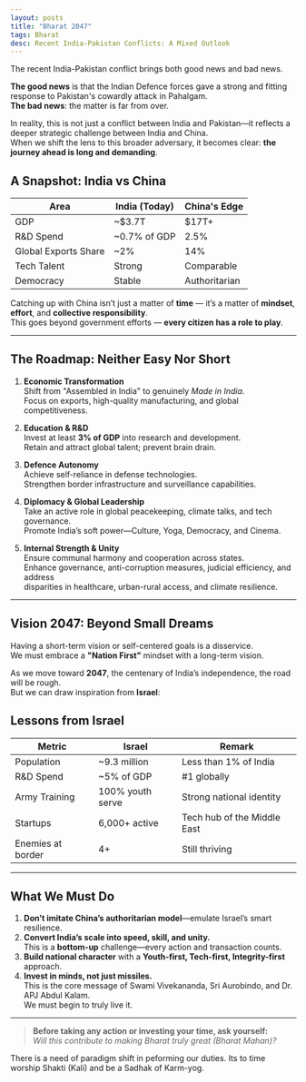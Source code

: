 ```yaml
---
layout: posts
title: "Bharat 2047"
tags: Bharat
desc: Recent India-Pakistan Conflicts: A Mixed Outlook
---
```


The recent India-Pakistan conflict brings both good news and bad news.

**The good news** is that the Indian Defence forces gave a strong and fitting response to Pakistan's cowardly attack in Pahalgam.  
**The bad news**: the matter is far from over.

In reality, this is not just a conflict between India and Pakistan—it reflects a deeper strategic challenge between India and China.  
When we shift the lens to this broader adversary, it becomes clear: **the journey ahead is long and demanding**.

## A Snapshot: India vs China

| Area                 | India (Today) | China's Edge  |
| --- | --- | --- |
| GDP                  | ~$3.7T        | $17T+         |
| R&D Spend            | ~0.7% of GDP  | 2.5%          |
| Global Exports Share | ~2%           | 14%           |
| Tech Talent          | Strong        | Comparable    |
| Democracy            | Stable        | Authoritarian |

Catching up with China isn’t just a matter of **time** — it’s a matter of **mindset**, **effort**, and **collective responsibility**.  
This goes beyond government efforts — **every citizen has a role to play**.

---

## The Roadmap: Neither Easy Nor Short

1. **Economic Transformation**  
   Shift from "Assembled in India" to genuinely *Made in India*.  
   Focus on exports, high-quality manufacturing, and global competitiveness.

2. **Education & R&D**  
   Invest at least **3% of GDP** into research and development.  
   Retain and attract global talent; prevent brain drain.

3. **Defence Autonomy**  
   Achieve self-reliance in defense technologies.  
   Strengthen border infrastructure and surveillance capabilities.

4. **Diplomacy & Global Leadership**  
   Take an active role in global peacekeeping, climate talks, and tech governance.  
   Promote India’s soft power—Culture, Yoga, Democracy, and Cinema.

5. **Internal Strength & Unity**  
   Ensure communal harmony and cooperation across states.  
   Enhance governance, anti-corruption measures, judicial efficiency, and address  
   disparities in healthcare, urban-rural access, and climate resilience.

---

## Vision 2047: Beyond Small Dreams

Having a short-term vision or self-centered goals is a disservice.  
We must embrace a **"Nation First"** mindset with a long-term vision.

As we move toward **2047**, the centenary of India’s independence, the road will be rough.  
But we can draw inspiration from **Israel**:

## Lessons from Israel

| Metric            | Israel           | Remark                      |
| --- | --- | --- |
| Population        | ~9.3 million     | Less than 1% of India       |
| R&D Spend         | ~5% of GDP       | #1 globally                 |
| Army Training     | 100% youth serve | Strong national identity    |
| Startups          | 6,000+ active    | Tech hub of the Middle East |
| Enemies at border | 4+               | Still thriving              |

---

## What We Must Do

1. **Don’t imitate China’s authoritarian model**—emulate Israel’s smart resilience.  
2. **Convert India’s scale into speed, skill, and unity.**  
   This is a **bottom-up** challenge—every action and transaction counts.  
3. **Build national character** with a **Youth-first, Tech-first, Integrity-first** approach.  
4. **Invest in minds, not just missiles.**  
   This is the core message of Swami Vivekananda, Sri Aurobindo, and Dr. APJ Abdul Kalam.  
   We must begin to truly live it.

---

> **Before taking any action or investing your time, ask yourself:**  
> _Will this contribute to making Bharat truly great (Bharat Mahan)?_

There is a need of paradigm shift in peforming our duties.
Its to time worship Shakti (Kali) and be a Sadhak of Karm-yog.
